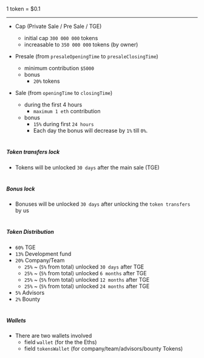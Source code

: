 

1 token = $0.1

---
* Cap (Private Sale / Pre Sale / TGE)
    * initial cap ``300 000 000`` tokens
    * increasable to ``350 000 000`` tokens (by owner)
    
* Presale (from ``presaleOpeningTime`` to ``presaleClosingTime``)
    * minimum contribution ``$5000`` 
    * bonus
        * ``20%`` tokens

* Sale (from ``openingTime`` to ``closingTime``)
    * during the first 4 hours 
        * ``maximum 1 eth`` contribution
    * bonus
        * ``15%`` during first ``24 hours`` 
        * Each day the bonus will decrease by ``1%`` till ``0%``. 
        

#
##### Token transfers lock
* Tokens will be unlocked ``30 days`` after the main sale (TGE)

#
##### Bonus lock
* Bonuses will be unlocked ``30 days`` after unlocking the ``token transfers`` by us

#
##### Token Distribution
* ``60%`` TGE
* ``13%`` Development fund
* ``20%`` Company/Team
    * ``25%`` ~ (``5%`` from total) unlocked ``30 days`` after TGE
    * ``25%`` ~ (``5%`` from total) unlocked ``6 months`` after TGE
    * ``25%`` ~ (``5%`` from total) unlocked ``12 months`` after TGE
    * ``25%`` ~ (``5%`` from total) unlocked ``24 months`` after TGE
* ``5%`` Advisors
* ``2%`` Bounty

#
##### Wallets
* There are two wallets involved
    * field ``wallet`` (for the the Eths)
    * field ``tokensWallet`` (for company/team/advisors/bounty Tokens)
    